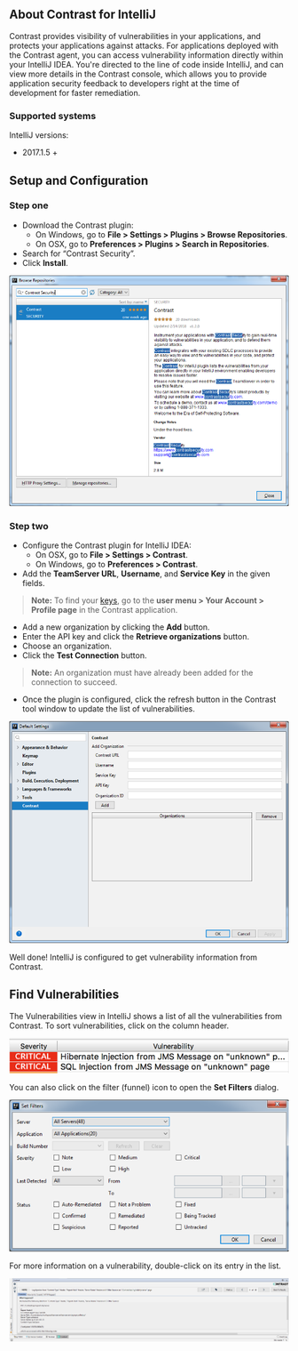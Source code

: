 <!--
title: "Use Contrast for IntelliJ"
description: "Instructions for downloading and installing Contrast for IntelliJ"
tags: "tools ide plugins IntelliJ download install"
-->


## About Contrast for IntelliJ

Contrast provides visibility of vulnerabilities in your applications, and protects your applications against attacks. For applications deployed with the Contrast agent, you can access vulnerability information directly within your IntelliJ IDEA. You're directed to the line of code inside IntelliJ, and can view more details in the Contrast console, which allows you to provide application security feedback to developers right at the time of development for faster remediation.

### Supported systems 

IntelliJ versions:
* 2017.1.5 +


## Setup and Configuration

### Step one

* Download the Contrast plugin: 
	* On Windows, go to **File > Settings > Plugins > Browse Repositories**. 
	* On OSX, go to **Preferences > Plugins > Search in Repositories**. 
* Search for “Contrast Security”.
* Click **Install**. 

<a href="assets/images/IntelliJ-plugin-install.png" rel="lightbox" title="Install Contrast for IntelliJ"><img class="thumbnail" src="assets/images/IntelliJ-plugin-install.png"/></a>

### Step two

* Configure the Contrast plugin for IntelliJ IDEA: 
	* On OSX, go to **File > Settings > Contrast**. 
	* On Windows, go to **Preferences > Contrast**. 
* Add the **TeamServer URL**, **Username**, and **Service Key** in the given fields.

> **Note:** To find your [keys](user-account.html#profile), go to the **user menu > Your Account > Profile page** in the Contrast application.

* Add a new organization by clicking the **Add** button.
* Enter the API key and click the **Retrieve organizations** button.
* Choose an organization.
* Click the **Test Connection** button.

>**Note:** An organization must have already been added for the connection to succeed.

* Once the plugin is configured, click the refresh button in the Contrast tool window to update the list of vulnerabilities.

<a href="assets/images/IntelliJ-plugin-preferences.png" rel="lightbox" title="Configure Contrast for IntelliJ"><img class="thumbnail" src="assets/images/IntelliJ-plugin-preferences.png"/></a>

Well done! IntelliJ is configured to get vulnerability information from Contrast. 

## Find Vulnerabilities

The Vulnerabilities view in IntelliJ shows a list of all the vulnerabilities from Contrast. To sort vulnerabilities, click on the column header. 

<a href="assets/images/IntelliJ-column-header.png" rel="lightbox" title="Sort vulnerabilities"><img class="thumbnail" src="assets/images/IntelliJ-column-header.png"/></a>

You can also click on the filter (funnel) icon to open the **Set Filters** dialog. 

<a href="assets/images/IntelliJ-plugin-filter.png" rel="lightbox" title="Filter vulnerabilities in the dialog"><img class="thumbnail" src="assets/images/IntelliJ-plugin-filter.png"/></a>

For more information on a vulnerability, double-click on its entry in the list.

<a href="assets/images/IntelliJ-plugin-details-view.png" rel="lightbox" title="View vulnerability details"><img class="thumbnail" src="assets/images/IntelliJ-plugin-details-view.png"/></a>


